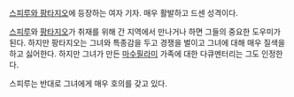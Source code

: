 [스피루와 팡타지오](%EC%8A%A4%ED%94%BC%EB%A3%A8%EC%99%80%20%ED%8C%A1%ED%83%80%EC%A7%80%EC%98%A4.md)에 등장하는 여자 기자. 매우 활발하고 드센 성격이다.

[스피루](%EC%8A%A4%ED%94%BC%EB%A3%A8.md)와
[팡타지오](%ED%8C%A1%ED%83%80%EC%A7%80%EC%98%A4.md)가 취재를 위해 간 지역에서 만나거나 하면 그들의
중요한 도우미가 된다. 하지만 팡타지오는 그녀와 특종감을 두고 경쟁을 벌이고 그녀에 대해 매우 질색을 하고 싫어한다. 하지만 그녀가 만든
[마수필라미](%EB%A7%88%EC%88%98%ED%95%84%EB%9D%BC%EB%AF%B8.md) 가족에 대한 다큐멘터리는 그도
인정한다.

스피루는 반대로 그녀에게 매우 호의를 갖고 있다.  

